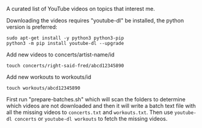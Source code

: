 A curated list of YouTube videos on topics that interest me.

Downloading the videos requires "youtube-dl" be installed, the python version is preferred:

    sudo apt-get install -y python3 python3-pip
    python3 -m pip install youtube-dl --upgrade

Add new videos to concerts/artist-name/id

    touch concerts/right-said-fred/abcd12345890

Add new workouts to workouts/id

    touch workouts/abcd12345890

First run "prepare-batches.sh" which will scan the folders to determine which videos are not downloaded and then it will write a batch text file with all the missing videos to `concerts.txt` and `workouts.txt`.  Then use `youtube-dl concerts` or `youtube-dl workouts` to fetch the missing videos.